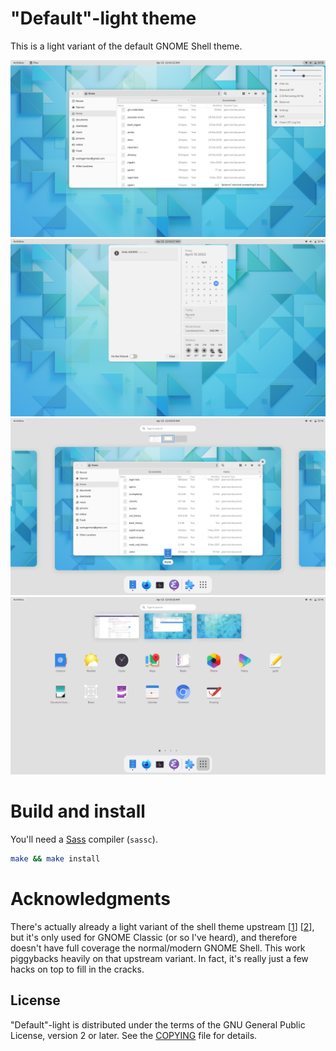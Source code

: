 # "Default"-light theme
This is a light variant of the default GNOME Shell theme.

![Screenshot of a workspace with popover](/demo/workspace-popover.png)
![Screenshot of a workspace with message tray](/demo/workspace-message-tray.png)
![Screenshot of the Overview](/demo/overview.png)
![Screenshot of the App Grid](/demo/app-grid.png)

# Build and install
You'll need a [Sass][sass-lang] compiler (`sassc`).
```bash
make && make install
```

# Acknowledgments
There's actually already a light variant of the shell theme upstream
[[1][shell-subtree]] [[2][sass-repo]], but it's only used for GNOME Classic (or
so I've heard), and therefore doesn't have full coverage the normal/modern GNOME
Shell. This work piggybacks heavily on that upstream variant. In fact, it's
really just a few hacks on top to fill in the cracks.

## License
"Default"-light is distributed under the terms of the GNU General Public
License, version 2 or later. See the [COPYING][license] file for details.

[sass-lang]: https://sass-lang.com/
[shell-subtree]: https://gitlab.gnome.org/GNOME/gnome-shell/tree/HEAD/data/theme/gnome-shell-sass
[sass-repo]: https://gitlab.gnome.org/GNOME/gnome-shell-sass
[license]: COPYING
